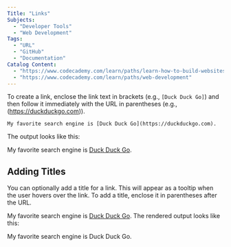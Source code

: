 ```yaml
---
Title: "Links"
Subjects:
  - "Developer Tools"
  - "Web Development"
Tags: 
  - "URL"
  - "GitHub"
  - "Documentation"
Catalog Content:
  - "https://www.codecademy.com/learn/paths/learn-how-to-build-websites"
  - "https://www.codecademy.com/learn/paths/web-development"
---
```


To create a link, enclose the link text in brackets (e.g., `[Duck Duck Go]`) and then follow it immediately with the URL in parentheses (e.g., (https://duckduckgo.com)).

```
My favorite search engine is [Duck Duck Go](https://duckduckgo.com).
```

The output looks like this:

My favorite search engine is [Duck Duck Go](https://duckduckgo.com).

## Adding Titles

You can optionally add a title for a link. This will appear as a tooltip when the user hovers over the link. To add a title, enclose it in parentheses after the URL.

My favorite search engine is [Duck Duck Go](https://duckduckgo.com "The best search engine for privacy").
The rendered output looks like this:

My favorite search engine is Duck Duck Go.
